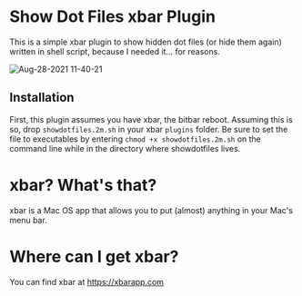 # Show Dot Files xbar Plugin
This is a simple xbar plugin to show hidden dot files (or hide them again) written in shell script, because I needed it... for reasons.

![Aug-28-2021 11-40-21](https://user-images.githubusercontent.com/47049285/131225111-474b937b-803b-4bd4-912f-c93d1f13ac3c.gif)

## Installation
First, this plugin assumes you have xbar, the bitbar reboot.
Assuming this is so, drop `showdotfiles.2m.sh` in your xbar `plugins` folder. Be sure to set the file to executables by entering `chmod +x showdotfiles.2m.sh` on the command line while in the directory where showdotfiles lives.

# xbar? What's that?
xbar is a Mac OS app that allows you to put (almost) anything in your Mac's menu bar.

# Where can I get xbar?
You can find xbar at https://xbarapp.com
